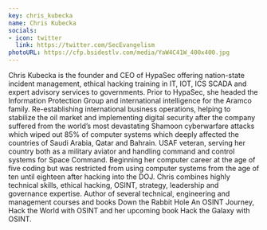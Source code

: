 ```yaml
---
key: chris_kubecka
name: Chris Kubecka
socials:
- icon: twitter
  link: https://twitter.com/SecEvangelism
photoURL: https://cfp.bsidestlv.com/media/YaW4C41W_400x400.jpg
---
```


Chris Kubecka is the founder and CEO of HypaSec offering nation-state incident management, ethical hacking training in IT, IOT, ICS SCADA and expert advisory services to governments. Prior to HypaSec, she headed the Information Protection Group and international intelligence for the Aramco family. Re-establishing international business operations, helping to stabilize the oil market and implementing digital security after the company suffered from the world’s most devastating Shamoon cyberwarfare attacks which wiped out 85% of computer systems which deeply affected the countries of Saudi Arabia, Qatar and Bahrain.  USAF veteran, serving her country both as a military aviator and handling command and control systems for Space Command. Beginning her computer career at the age of five coding but was restricted from using computer systems from the age of ten until eighteen after hacking into the DOJ. Chris combines highly technical skills,  ethical hacking, OSINT, strategy, leadership and governance expertise. Author of several technical, engineering and management courses and books Down the Rabbit Hole An OSINT Journey, Hack the World with OSINT and her upcoming book Hack the Galaxy with OSINT.
